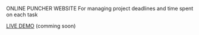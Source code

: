 ONLINE PUNCHER WEBSITE
For managing project deadlines and time spent on each task

<a href="https://proyecto-clock.vercel.app/">LIVE DEMO</a> (comming soon)
